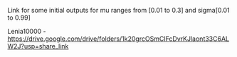 Link for some initial outputs for mu ranges from [0.01 to 0.3] and sigma[0.01 to 0.99]

Lenia10000 - https://drive.google.com/drive/folders/1k20grcOSmCIFcDvrKJlaont33C6ALW2J?usp=share_link
